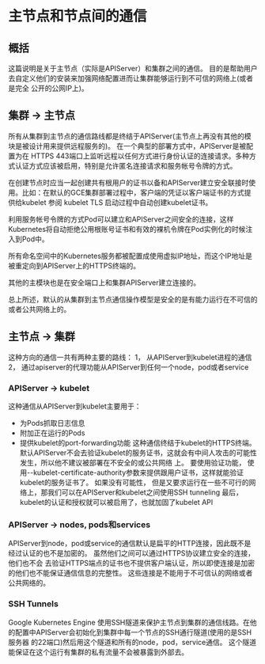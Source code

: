 # 主节点和节点间的通信
## 概括
这篇说明是关于主节点（实际是APIServer）和集群之间的通信。 目的是帮助用户去自定义他们的安装来加强网络配置进而让集群能够运行到不可信的网络上(或者是完全
公开的公网IP上)。

## 集群 -> 主节点
所有从集群到主节点的通信路线都是终结于APIServer(主节点上再没有其他的模块是被设计用来提供远程服务的)。 在一个典型的部署方式中，APIServer是被配置为在
HTTPS 443端口上监听远程以任何方式进行身份认证的连接请求。多种方式认证方式应该被启用，特别是允许匿名连接请求和服务帐号令牌的方式。

在创建节点时应当一起创建共有根用户的证书以备和APIServer建立安全联接时使用。比如：在默认的GCE集群部署过程中，客户端的凭证以客户端证书的方式提供给kubelet
参阅 kubelet TLS 启动过程中自动创建kubelet证书。

利用服务帐号令牌的方式Pod可以建立和APIServer之间安全的连接，这样Kubernetes将自动拒绝公用根账号证书和有效的裸机令牌在Pod实例化的时候注入到Pod中。

所有命名空间中的Kubernetes服务都被配置成使用虚拟IP地址，而这个IP地址是被重定向到APIServer上的HTTPS终端的。

其他的主模块也是在安全端口上和集群APIServer建立连接的。

总上所述，默认的从集群到主节点通信操作模型是安全的是有能力运行在不可信的或者公共网络上的。

## 主节点 -> 集群
这种方向的通信一共有两种主要的路线：
1， 从APIServer到kubelet进程的通信
2， 通过apiserver的代理功能从APIServer到任何一个node，pod或者service

### APIServer -> kubelet
这种通信从APIServer到kubelet主要用于：
* 为Pods抓取日志信息
* 附加正在运行的Pods
* 提供kubelet的port-forwarding功能
这种通信终结于kubelet的HTTPS终端。 默认APIServer不会去验证kubelet的服务证书，这就会有中间人攻击的可能性发生，所以他不建议被部署在不安全的或公共网络
上。
要使用验证功能， 使用--kubelet-certificate-authority参数来提供跟用户证书，这样就能验证kubelet的服务证书了。
如果没有可能性， 但是又要求运行在一些不可行的网络上，那我们可以在APIServer和kubelet之间使用SSH tunneling
最后，kubelet的认证和授权就可以被启用了，也就加固了kubelet API

### APIServer -> nodes, pods和services
APIServer到node，pod或service的通信默认是扁平的HTTP连接，因此既不是经过认证的也不是加密的。 虽然他们之间可以通过HTTPS协议建立安全的连接，他们也不会
去验证HTTPS端点的证书也不提供客户端认证，所以即使连接是加密的他们也不能保证通信信息的完整性。 这些连接是不能用于不可信认的网络或者公共网络的。

### SSH Tunnels
Google Kubernetes Engine 使用SSH隧道来保护主节点到集群的通信线路。在他的配置中APIServer会初始化到集群中每一个节点的SSH通行隧道(使用的是SSH服务器
的22端口)然后用这个隧道和所有的node，pod，service通信。 这个隧道能保证在这个运行有集群的私有流量不会被暴露到外部去。











